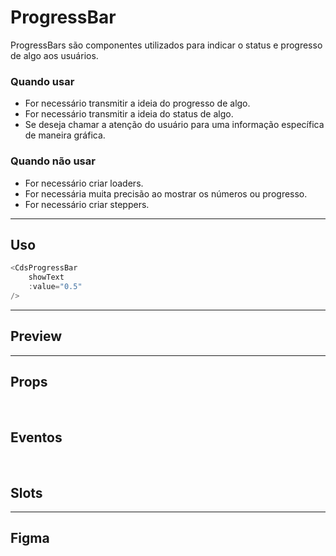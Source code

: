 # ProgressBar

ProgressBars são componentes utilizados para indicar o status e progresso de algo aos usuários.

### Quando usar

- For necessário transmitir a ideia do progresso de algo.
- For necessário transmitir a ideia do status de algo.
- Se deseja chamar a atenção do usuário para uma informação específica de maneira gráfica.

### Quando não usar

- For necessário criar loaders.
- For necessária muita precisão ao mostrar os números ou progresso.
- For necessário criar steppers.

---

## Uso

```js
<CdsProgressBar
	showText
	:value="0.5"
/>
```

---

## Preview

<PreviewBuilder
	:component="CdsProgressBar"
	:events="cdsProgressBarEvents"
/>

---

## Props

<APITable
	name="ProgressBar"
	section="props"
/>
<br />

## Eventos

<APITable
	name="ProgressBar"
	section="events"
/>
<br />

## Slots

<APITable
	name="ProgressBar"
	section="slots"
/>

---

## Figma

<FigmaFrame
	src="https://embed.figma.com/design/J5fTswomlHu7RXk1gwbUq6/Cuida?node-id=2040-370&embed-host=share"
/>

<script setup>
import { ref } from 'vue';
import CdsProgressBar from '@/components/ProgressBar.vue';

const cdsProgressBarEvents = [];
</script>
